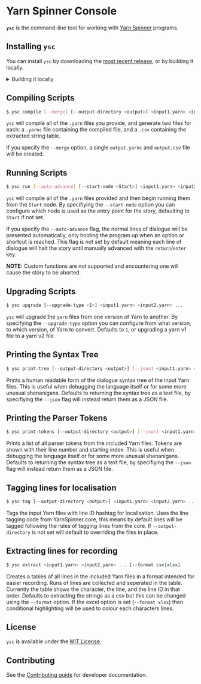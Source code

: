 # Yarn Spinner Console

**`ysc`** is the command-line tool for working with [Yarn Spinner](https://github.com/YarnSpinnerTool/YarnSpinner) programs.

## Installing `ysc`

You can install `ysc` by downloading the [most recent release](https://github.com/YarnSpinnerTool/YarnSpinner-Console/releases/latest), or by building it locally.

<details>
<summary>Building it locally</summary>
<p>

* Download and install the [.NET SDK](https://dotnet.microsoft.com/en-us/download).
* In your terminal, build and run the project with the following command:

    ```bash
    dotnet-run -- [your commands]
    ```

    For example, to compile a Yarn script, run the following command:

    ```bash
    dotnet-run -- compile path/to/MyScript.yarn
    ```

</p>
</details>

## Compiling Scripts

```bash
$ ysc compile [--merge] [--output-directory <output>] <input1.yarn> <input2.yarn> ...
```

`ysc` will compile all of the `.yarn` files you provide, and generate two files for each: a `.yarnc` file containing the compiled file, and a `.csv` containing the extracted string table.

If you specify the `--merge` option, a single `output.yarnc` and `output.csv` file will be created.

## Running Scripts

```bash
$ ysc run [--auto-advance] [--start-node <Start>] <input1.yarn> <input2.yarn> ...
```

`ysc` will compile all of the `.yarn` files provided and then begin running them from the `Start` node.
By specifiying the `--start-node` option you can configure which node is used as the entry point for the story, defaulting to `Start` if not set.

If you specify the `--auto-advance` flag, the normal lines of dialogue will be presented automatically, only holding the program up when an option or shortcut is reached.
This flag is not set by default meaning each line of dialogue will halt the story until manually advanced with the `return`/`enter` key.

**NOTE:** Custom functions are not supported and encountering one will cause the story to be aborted.

## Upgrading Scripts

```bash
$ ysc upgrade [--upgrade-type <1>] <input1.yarn> <input2.yarn> ...
```

`ysc` will upgrade the `yarn` files from one version of Yarn to another.
By specifying the `--upgrade-type` option you can configure from what version, to which version, of Yarn to convert.
Defaults to `1`, or upgrading a yarn v1 file to a yarn v2 file.

## Printing the Syntax Tree

```bash
$ ysc print-tree [--output-directory <output>] [--json] <input1.yarn> <input2.yarn> ...
```

Prints a human readable form of the dialogue syntax tree of the input Yarn files.
This is useful when debugging the language itself or for some more unusual shenanigans.
Defaults to returning the syntax tree as a text file, by specifiying the `--json` flag will instead return them as a JSON file.

## Printing the Parser Tokens

```bash
$ ysc print-tokens [--output-directory <output>] [--json] <input1.yarn> <input2.yarn> ...
```

Prints a list of all parser tokens from the included Yarn files.
Tokens are shown with their line number and starting index.
This is useful when debugging the language itself or for some more unusual shenanigans.
Defaults to returning the syntax tree as a text file, by specifiying the `--json` flag will instead return them as a JSON file.

## Tagging lines for localisation

```bash
$ ysc tag [--output-directory <output>] <input1.yarn> <input2.yarn> ...
```

Tags the input Yarn files with line ID hashtag for localisation.
Uses the line tagging code from YarnSpinner core, this means by default lines will be tagged following the rules of tagging lines from the core.
If `--output-directory` is not set will default to overriding the files in place.

## Extracting lines for recording

```bash
$ ysc extract <input1.yarn> <input2.yarn> ... [--format csv|xlsx]
```

Creates a tables of all lines in the included Yarn files in a format intended for easier recording.
Runs of lines are collected and seperated in the table.
Currently the table shows the character, the line, and the line ID in that order.
Defaults to extracting the strings as a csv but this can be changed using the `--format` option.
If the excel option is set (`--format xlsx`) then conditional highlighting will be used to colour each characters lines.

## License

`ysc` is available under the [MIT License](LICENSE.md).

## Contributing

See the [Contributing guide](CONTRIBUTING.md) for developer documentation.

